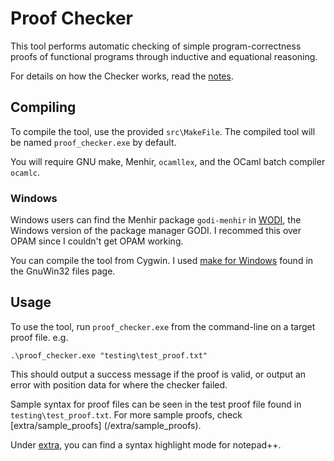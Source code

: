 # Proof Checker

This tool performs automatic checking of simple program-correctness proofs of functional programs through inductive and equational reasoning.

For details on how the Checker works, read the [notes](/notes.pdf).

## Compiling

To compile the tool, use the provided `src\MakeFile`. The compiled tool will be named `proof_checker.exe` by default.

You will require GNU make, Menhir, `ocamllex`, and the OCaml batch compiler `ocamlc`.

### Windows

Windows users can find the Menhir package `godi-menhir` in [WODI](http://wodi.forge.ocamlcore.org/), the Windows version of the package manager GODI. I recommed this over OPAM since I couldn't get OPAM working. 

You can compile the tool from Cygwin. I used [make for Windows](http://gnuwin32.sourceforge.net/packages/make.htm) found in the GnuWin32 files page.

## Usage

To use the tool, run `proof_checker.exe` from the command-line on a target proof file.
e.g.

    .\proof_checker.exe "testing\test_proof.txt"

This should output a success message if the proof is valid, or output an error with position data for where the checker failed.

Sample syntax for proof files can be seen in the test proof file found in `testing\test_proof.txt`. For more sample proofs, check [extra/sample_proofs] (/extra/sample_proofs).

Under [extra](/extra), you can find a syntax highlight mode for notepad++.